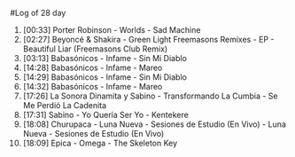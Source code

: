 #Log of 28 day

1. [00:33] Porter Robinson - Worlds - Sad Machine
1. [02:27] Beyoncé & Shakira - Green Light Freemasons Remixes - EP - Beautiful Liar (Freemasons Club Remix)
1. [03:13] Babasónicos - Infame - Sin Mi Diablo
1. [14:28] Babasónicos - Infame - Mareo
1. [14:29] Babasónicos - Infame - Sin Mi Diablo
1. [14:32] Babasónicos - Infame - Mareo
1. [17:26] La Sonora Dinamita y Sabino - Transformando La Cumbia - Se Me Perdió La Cadenita
1. [17:31] Sabino - Yo Quería Ser Yo - Kentekere
1. [18:08] Churupaca - Luna Nueva - Sesiones de Estudio (En Vivo) - Luna Nueva - Sesiones de Estudio (En Vivo)
1. [18:09] Epica - Omega - The Skeleton Key
